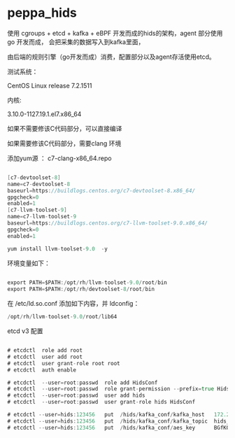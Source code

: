 # peppa_hids



使用 cgroups + etcd + kafka + eBPF 开发而成的hids的架构，agent 部分使用go 开发而成， 会把采集的数据写入到kafka里面，

由后端的规则引擎（go开发而成）消费，配置部分以及agent存活使用etcd。


测试系统：

CentOS Linux release 7.2.1511 

内核: 

3.10.0-1127.19.1.el7.x86_64 



如果不需要修该C代码部分，可以直接编译


如果需要修该C代码部分，需要clang 环境

添加yum源 ： c7-clang-x86_64.repo


```go

[c7-devtoolset-8]
name=c7-devtoolset-8
baseurl=https://buildlogs.centos.org/c7-devtoolset-8.x86_64/
gpgcheck=0
enabled=1
[c7-llvm-toolset-9]
name=c7-llvm-toolset-9
baseurl=https://buildlogs.centos.org/c7-llvm-toolset-9.0.x86_64/
gpgcheck=0
enabled=1

``` 


```go
yum install llvm-toolset-9.0  -y

```

环境变量如下：

```go
 
export PATH=$PATH:/opt/rh/llvm-toolset-9.0/root/bin
export PATH=$PATH:/opt/rh/devtoolset-8/root/bin

```


在 /etc/ld.so.conf 添加如下内容，并 ldconfig：

```go
/opt/rh/llvm-toolset-9.0/root/lib64

```




etcd v3 配置

```go

# etcdctl  role add root    
# etcdctl  user add root      
# etcdctl  user grant-role root root   
# etcdctl  auth enable  

# etcdctl  --user=root:passwd  role add HidsConf
# etcdctl  --user=root:passwd  role grant-permission --prefix=true HidsConf readwrite /hids
# etcdctl  --user=root:passwd  user add hids
# etcdctl  --user=root:passwd  user grant-role hids HidsConf

# etcdctl --user=hids:123456   put  /hids/kafka_conf/kafka_host   172.21.129.2:9092    [kafka对应host,逗号分隔]
# etcdctl --user=hids:123456   put  /hids/kafka_conf/kafka_topic  hids_agent           [kafka对应topic]
# etcdctl --user=hids:123456   put  /hids/kafka_conf/aes_key      BGfKOzWNsACBQiOC     [16位aes加密key]

```